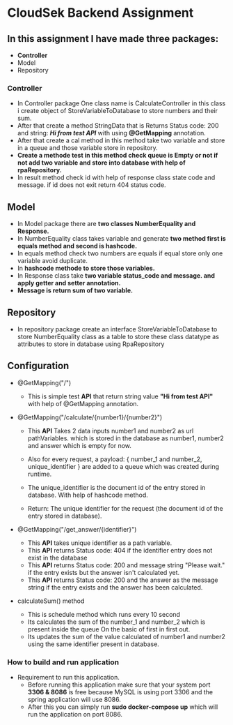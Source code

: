 # CloudSek Backend Assignment


## In this assignment I have made three packages:

- **Controller**
- Model
- Repository
  



### Controller

- In Controller package One class name is CalculateController  in this class i create object of StoreVariableToDatabase to store numbers and their sum.
- After that create a method StringData that is Returns Status code: 200 and string: <i>**Hi from test API**</i> with using **@GetMapping** annotation.
- After that create a cal method in this method take two variable and store in a queue and those variable store in repository.
- **Create a methode test in this method check queue is Empty or not if not add two variable and store into database with help of rpaRepository.**
- In  result method check id with help of response class state code and message. if id does not exit return 404 status code.





## Model
- In Model package there are **two classes NumberEquality and Response.**
- In NumberEquality class takes variable and generate **two method first is equals method and second is hashcode.**
- In equals method check two numbers are equals if equal store only one variable avoid duplicate.
- In **hashcode methode to store those variables.**
- In Response class take **two variable status_code and message. and apply getter and setter annotation.**
- **Message is return sum of two variable.**





## Repository
- In repository package create an interface StoreVariableToDatabase to store NumberEquality class as a table to store these class datatype as attributes to store in database using RpaRepository<br>


## Configuration

- @GetMapping("/")
    * This is  simple test **API** that  return string value **"Hi from test API"** with help of @GetMapping annotation.




- @GetMapping("/calculate/{number1}/{number2}")
    * This **API** Takes 2 data inputs number1 and number2 as url pathVariables. which is stored in the database as number1, number2 and answer which is empty for now.
    * Also for every request, a payload: { number_1 and number_2, unique_identifier } are added to a
      queue which was created during runtime. 
    * The unique_identifier is the document id of the entry stored in database. With help of hashcode method.
  
    * Return:  The unique identifier for the request (the document id of the entry stored in database).





- @GetMapping("/get_answer/{identifier}")
  * This **API** takes unique identifier as a path variable.
  * This **API** returns Status code: 404 if the identifier entry does not exist in the database
  * This **API** returns Status code: 200 and message string "Please wait." if the entry exists but the answer isn't calculated yet.
  * This **API** returns  Status code: 200 and the answer as the message string if the entry exists and the
  answer has been calculated.



- calculateSum() method
  * This is schedule method which runs every 10 second
  * Its calculates the sum of the number_1 and number_2 which is present inside the queue On the basic of first in first out.
  * Its updates the sum of the value calculated of number1 and number2 using the same identifier present in database.






### How to build and run application

- Requirement to run this application.
  - Before running this application make sure that your system port **3306 & 8086** is free because MySQL is using port 3306 and the spring application will use 8086.
  - After this you can simply run **sudo docker-compose up** which will run the application on port 8086.
